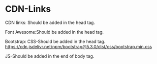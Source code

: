 # CDN-Links
CDN links: Should be added in the head tag.

Font Awesome:Should be added in the head tag.
<script src="https://kit.fontawesome.com/64d6529d71.js" crossorigin="anonymous"></script>

Bootstrap:
CSS-Should be added in the head tag.
https://cdn.jsdelivr.net/npm/bootstrap@5.3.0/dist/css/bootstrap.min.css

JS-Should be added in the end of body tag.
<script src="https://cdn.jsdelivr.net/npm/@popperjs/core@2.11.8/dist/umd/popper.min.js" integrity="sha384-I7E8VVD/ismYTF4hNIPjVp/Zjvgyol6VFvRkX/vR+Vc4jQkC+hVqc2pM8ODewa9r" crossorigin="anonymous"></script>

<script src="https://cdn.jsdelivr.net/npm/bootstrap@5.3.0/dist/js/bootstrap.min.js" integrity="sha384-fbbOQedDUMZZ5KreZpsbe1LCZPVmfTnH7ois6mU1QK+m14rQ1l2bGBq41eYeM/fS" crossorigin="anonymous"></script>
